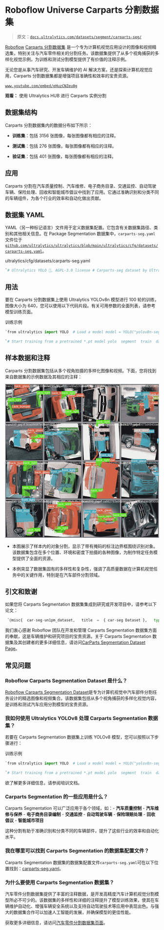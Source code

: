 # Roboflow Universe Carparts 分割数据集

> 原文：[`docs.ultralytics.com/datasets/segment/carparts-seg/`](https://docs.ultralytics.com/datasets/segment/carparts-seg/)

[Roboflow](https://roboflow.com/?ref=ultralytics) [Carparts 分割数据集](https://universe.roboflow.com/gianmarco-russo-vt9xr/car-seg-un1pm) 是一个专为计算机视觉应用设计的图像和视频精选集，特别关注与汽车零件相关的分割任务。该数据集提供了从多个视角捕获的多样化视觉示例，为训练和测试分割模型提供了有价值的注释示例。

无论您是从事汽车研究、开发车辆维护的 AI 解决方案，还是探索计算机视觉应用，Carparts 分割数据集都是增强项目准确性和效率的宝贵资源。

[`www.youtube.com/embed/eHuzCNZeu0g`](https://www.youtube.com/embed/eHuzCNZeu0g)

**观看：** 使用 Ultralytics HUB 进行 Carparts 实例分割

## 数据集结构

Carparts 分割数据集内的数据分布如下所示：

+   **训练集**：包括 3156 张图像，每张图像都有相应的注释。

+   **测试集**：包括 276 张图像，每张图像都有相应的注释。

+   **验证集**：包括 401 张图像，每张图像都有相应的注释。

## 应用

Carparts 分割在汽车质量控制、汽车维修、电子商务目录、交通监控、自动驾驶车辆、保险处理、回收和智能城市倡议中找到了应用。它通过准确识别和分类不同的车辆组件，为各个行业的效率和自动化做出贡献。

## 数据集 YAML

YAML（另一种标记语言）文件用于定义数据集配置。它包含有关数据集路径、类别和其他相关信息。在 Package Segmentation 数据集中，`carparts-seg.yaml`文件位于[`github.com/ultralytics/ultralytics/blob/main/ultralytics/cfg/datasets/carparts-seg.yaml`](https://github.com/ultralytics/ultralytics/blob/main/ultralytics/cfg/datasets/carparts-seg.yaml)。

ultralytics/cfg/datasets/carparts-seg.yaml

```py
`# Ultralytics YOLO 🚀, AGPL-3.0 license # Carparts-seg dataset by Ultralytics # Documentation: https://docs.ultralytics.com/datasets/segment/carparts-seg/ # Example usage: yolo train data=carparts-seg.yaml # parent # ├── ultralytics # └── datasets #     └── carparts-seg  ← downloads here (132 MB)  # Train/val/test sets as 1) dir: path/to/imgs, 2) file: path/to/imgs.txt, or 3) list: [path/to/imgs1, path/to/imgs2, ..] path:  ../datasets/carparts-seg  # dataset root dir train:  train/images  # train images (relative to 'path') 3516 images val:  valid/images  # val images (relative to 'path') 276 images test:  test/images  # test images (relative to 'path') 401 images  # Classes names:   0:  back_bumper   1:  back_door   2:  back_glass   3:  back_left_door   4:  back_left_light   5:  back_light   6:  back_right_door   7:  back_right_light   8:  front_bumper   9:  front_door   10:  front_glass   11:  front_left_door   12:  front_left_light   13:  front_light   14:  front_right_door   15:  front_right_light   16:  hood   17:  left_mirror   18:  object   19:  right_mirror   20:  tailgate   21:  trunk   22:  wheel  # Download script/URL (optional) download:  https://github.com/ultralytics/assets/releases/download/v0.0.0/carparts-seg.zip` 
```

## 用法

要在 Carparts 分割数据集上使用 Ultralytics YOLOv8n 模型进行 100 轮的训练，图像大小为 640，您可以使用以下代码片段。有关可用参数的全面列表，请参考模型训练页面。

训练示例

```py
`from ultralytics import YOLO  # Load a model model = YOLO("yolov8n-seg.pt")  # load a pretrained model (recommended for training)  # Train the model results = model.train(data="carparts-seg.yaml", epochs=100, imgsz=640)` 
```

```py
`# Start training from a pretrained *.pt model yolo  segment  train  data=carparts-seg.yaml  model=yolov8n-seg.pt  epochs=100  imgsz=640` 
```

## 样本数据和注释

Carparts 分割数据集包括从多个视角拍摄的多样化图像和视频。下面，您将找到来自数据集的示例数据及其相应的注释：

![数据集示例图像](img/9274b15c246f0304aa5fefe068639d10.png)

+   本图展示了样本内的对象分割，显示了带有掩码的标注边界框围绕识别对象。该数据集包含在多个位置、环境和密度下拍摄的各种图像，为制作特定任务模型提供了全面的资源。

+   本例突显了数据集固有的多样性和复杂性，强调了高质量数据在计算机视觉任务中的关键作用，特别是在汽车部件分割领域。

## 引文和致谢

如果您将 Carparts Segmentation 数据集集成到研究或开发项目中，请参考以下论文：

```py
 `@misc{  car-seg-un1pm_dataset,   title  =  { car-seg Dataset },   type  =  { Open Source Dataset },   author  =  { Gianmarco Russo },   howpublished  =  { \url{ https://universe.roboflow.com/gianmarco-russo-vt9xr/car-seg-un1pm } },   url  =  { https://universe.roboflow.com/gianmarco-russo-vt9xr/car-seg-un1pm },   journal  =  { Roboflow Universe },   publisher  =  { Roboflow },   year  =  { 2023 },   month  =  { nov },   note  =  { visited on 2024-01-24 },   }` 
```

我们衷心感谢 Roboflow 团队在开发和管理 Carparts Segmentation 数据集方面的奉献，这是车辆维护和研究项目的宝贵资源。关于 Carparts Segmentation 数据集及其创建者的更多详细信息，请访问[CarParts Segmentation Dataset Page](https://universe.roboflow.com/gianmarco-russo-vt9xr/car-seg-un1pm)。

## 常见问题

### Roboflow Carparts Segmentation Dataset 是什么？

[Roboflow Carparts Segmentation Dataset](https://universe.roboflow.com/gianmarco-russo-vt9xr/car-seg-un1pm)是专为计算机视觉中汽车部件分割任务设计的精选图像和视频集合。该数据集包括从多个视角捕获的多样化视觉内容，是训练和测试汽车应用分割模型的宝贵资源。

### 我如何使用 Ultralytics YOLOv8 处理 Carparts Segmentation 数据集？

若要在 Carparts Segmentation 数据集上训练 YOLOv8 模型，您可以按照以下步骤进行：

训练示例

```py
`from ultralytics import YOLO  # Load a model model = YOLO("yolov8n-seg.pt")  # load a pretrained model (recommended for training)  # Train the model results = model.train(data="carparts-seg.yaml", epochs=100, imgsz=640)` 
```

```py
`# Start training from a pretrained *.pt model yolo  segment  train  data=carparts-seg.yaml  model=yolov8n-seg.pt  epochs=100  imgsz=640` 
```

欲了解更多详细信息，请参阅培训文档。

### Carparts Segmentation 的一些应用是什么？

Carparts Segmentation 可以广泛应用于各个领域，如：- **汽车质量控制** - **汽车维修与保养** - **电子商务目录编制** - **交通监控** - **自动驾驶车辆** - **保险理赔处理** - **回收倡议** - **智能城市项目**

这种分割有助于准确识别和分类不同的车辆部件，提升了这些行业的效率和自动化水平。

### 我在哪里可以找到 Carparts Segmentation 的数据集配置文件？

Carparts Segmentation 数据集的数据集配置文件`carparts-seg.yaml`可在以下位置找到：[carparts-seg.yaml](https://github.com/ultralytics/ultralytics/blob/main/ultralytics/cfg/datasets/carparts-seg.yaml)。

### 为什么要使用 Carparts Segmentation 数据集？

汽车零件分割数据集提供了丰富的注释数据，是开发高精度汽车计算机视觉分割模型所必不可少的。该数据集的多样性和详细的注释提升了模型训练效果，使其在车辆维护自动化、增强车辆安全系统以及支持自动驾驶技术等应用中表现出色。与强大的数据集合作可以加速人工智能的发展，并确保模型的更佳性能。

获取更多详细信息，请访问[汽车零件分割数据集页面](https://universe.roboflow.com/gianmarco-russo-vt9xr/car-seg-un1pm)。
